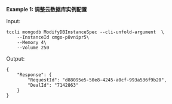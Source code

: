 **Example 1: 调整云数据库实例配置**



Input: 

```
tccli mongodb ModifyDBInstanceSpec --cli-unfold-argument  \
    --InstanceId cmgo-p8vnipr5\
    --Memory 4\
    --Volume 250
```

Output: 
```
{
    "Response": {
        "RequestId": "d88095e5-50e8-4245-a0cf-993a536f9b20",
        "DealId": "7142863"
    }
}
```

